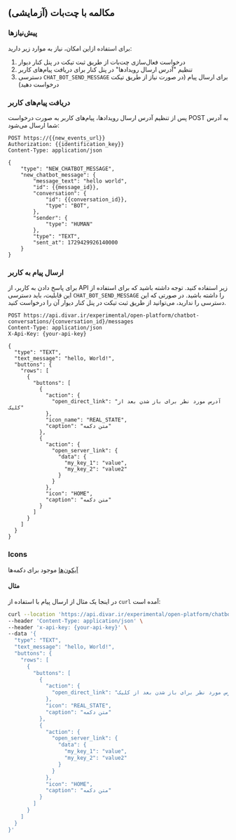 ## مکالمه با چت‌بات (آزمایشی)

### پیش‌نیازها

برای استفاده ازاین امکان، نیاز به موارد زیر دارید:

1. درخواست فعال‌سازی چت‌بات از طریق ثبت تیکت در پنل کنار دیوار
2. تنظیم "آدرس ارسال رویدادها" در پنل کنار برای دریافت پیام‌های کاربر
3. دسترسی `CHAT_BOT_SEND_MESSAGE` برای ارسال پیام (در صورت نیاز از طریق تیکت درخواست دهید)

### دریافت پیام‌های کاربر

پس از تنظیم آدرس ارسال رویدادها، پیام‌های کاربر به صورت درخواست POST به آدرس شما ارسال می‌شود:

```http request
POST https://{{new_events_url}}
Authorization: {{identification_key}}
Content-Type: application/json

{
    "type": "NEW_CHATBOT_MESSAGE",
    "new_chatbot_message": {
        "message_text": "hello world",
        "id": {{message_id}},
        "conversation": {
            "id": {{conversation_id}},
            "type": "BOT",
        },
        "sender": {
            "type": "HUMAN"
        },
        "type": "TEXT",
        "sent_at": 1729429926140000
    }
}
```

### ارسال پیام به کاربر

برای پاسخ دادن به کاربر، از API زیر استفاده کنید. توجه داشته باشید که برای استفاده از این قابلیت، باید دسترسی `CHAT_BOT_SEND_MESSAGE` را داشته باشید. در صورتی که این دسترسی را ندارید، می‌توانید از طریق ثبت تیکت در پنل کنار دیوار آن را درخواست کنید.

```http request
POST https://api.divar.ir/experimental/open-platform/chatbot-conversations/{conversation_id}/messages
Content-Type: application/json
X-Api-Key: {your-api-key}

{
  "type": "TEXT",
  "text_message": "hello, World!",
  "buttons": {
    "rows": [
      {
        "buttons": [
          {
            "action": {
              "open_direct_link": "آدرس مورد نظر برای باز شدن بعد از کلیک"
            },
            "icon_name": "REAL_STATE",
            "caption": "متن دکمه"
          },
          {
            "action": {
              "open_server_link": {
                "data": {
                  "my_key_1": "value",
                  "my_key_2": "value2"
                }
              }
            },
            "icon": "HOME",
            "caption": "متن دکمه"
          }
        ]
      }
    ]
  }
}
```

### Icons
[آیکون‌ها][آیکون‌ها] موجود برای دکمه‌ها


#### مثال

در اینجا یک مثال از ارسال پیام با استفاده از `curl` آمده است:

```bash
curl --location 'https://api.divar.ir/experimental/open-platform/chatbot-conversations/{conversation_id}/messages' \
--header 'Content-Type: application/json' \
--header 'x-api-key: {your-api-key}' \
--data '{
  "type": "TEXT",
  "text_message": "hello, World!",
  "buttons": {
    "rows": [
      {
        "buttons": [
          {
            "action": {
              "open_direct_link": "آدرس مورد نظر برای باز شدن بعد از کلیک"
            },
            "icon": "REAL_STATE",
            "caption": "متن دکمه"
          },
          {
            "action": {
              "open_server_link": {
                "data": {
                  "my_key_1": "value",
                  "my_key_2": "value2"
                }
              }
            },
            "icon": "HOME",
            "caption": "متن دکمه"
          }
        ]
      }
    ]
  }
}'
```

[آیکون‌ها]: https://www.figma.com/design/ZhhSihwKTjiER1VUDX4ovh/%F0%9F%93%92-Kenar-Docs-(WIP)?node-id=1501-2225&p=f

